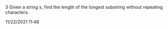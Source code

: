3 Given a string s, find the length of the longest substring without repeating characters.

11/22/2021 11:48

